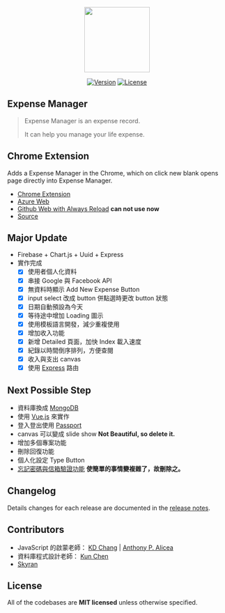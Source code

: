 <p align="center"><a href="#" target="_blank"><img width="150" src="https://github.com/skyran1278/Expense-Manager/blob/firebase/icons/playstore/icon.png"></a></p>

<p align="center">
<!--   <a href="/"><img src="https://img.shields.io/github/downloads/skyran1278/20170324-Account/latest/total.svg" alt="Downloads"></a> -->
  <a href="#"><img src="https://img.shields.io/github/release/skyran1278/Expense-Manager.svg" alt="Version"></a>
  <a href="#"><img src="https://img.shields.io/github/license/skyran1278/Expense-Manager.svg" alt="License"></a>
</p>

## Expense Manager

> Expense Manager is an expense record.
>
> It can help you manage your life expense.

## Chrome Extension

Adds a Expense Manager in the Chrome, which on click new blank opens page directly into Expense Manager.

* [Chrome Extension](https://goo.gl/YPmDnM)
* [Azure Web](http://expense-manager.azurewebsites.net/)
* [Github Web with Always Reload](https://skyran1278.github.io/Expense-Manager/) **can not use now**
* [Source](https://github.com/skyran1278/Expense-Manager/tree/master/docs)

## Major Update

- Firebase + Chart.js + Uuid + Express
- 實作完成
  - [x] 使用者個人化資料
  - [x] 串接 Google 與 Facebook API
  - [x] 無資料時顯示 Add New Expense Button
  - [x] input select 改成 button 併點選時更改 button 狀態
  - [x] 日期自動預設為今天
  - [x] 等待途中增加 Loading 圖示
  - [x] 使用模板語言開發，減少重複使用
  - [x] 增加收入功能
  - [x] 新增 Detailed 頁面，加快 Index 載入速度
  - [x] 紀錄以時間倒序排列，方便查閱
  - [x] 收入與支出 canvas
  - [x] 使用 [Express](http://expressjs.com/zh-tw/) 路由

## Next Possible Step

- 資料庫換成 [MongoDB](https://www.mongodb.com/)
- 使用 [Vue.js](https://cn.vuejs.org/v2/guide/) 來實作
- 登入登出使用 [Passport](http://passportjs.org/)
- canvas 可以變成 slide show **Not Beautiful, so delete it.**
- 增加多個專案功能
- 刪除回復功能
- 個人化設定 Type Button
- [忘記密碼與信箱驗證功能](https://firebase.google.com/docs/auth/web/manage-users#send_a_user_a_verification_email) **使簡單的事情變複雜了，故刪除之。**

## Changelog

Details changes for each release are documented in the [release notes](https://github.com/skyran1278/20170324_ExpenseManager/releases).

## Contributors

* JavaScript 的啟蒙老師： [KD Chang](https://github.com/kdchang) | [Anthony P. Alicea](https://github.com/AnthonyPAlicea)
* 資料庫程式設計老師： [Kun Chen](https://github.com/kchen-tw)
* [Skyran](https://github.com/skyran1278)

## License

All of the codebases are **MIT licensed** unless otherwise specified.
